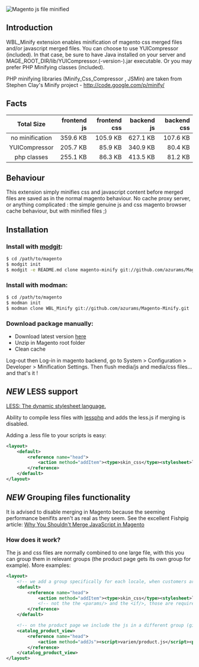 ![Magento js file minified](http://i.imgur.com/w9NdG.png)
## Introduction

WBL_Minify extension enables minification of magento css merged files and/or  javascript merged files.
You can choose to use YUICompressor (included). In that case, be sure to have Java installed on your server and MAGE_ROOT_DIR/lib/YUICompressor.(-version-).jar executable.
Or you may prefer PHP Minifying classes (included).

PHP minifying libraries (Minify_Css_Compressor , JSMin) are taken from Stephen Clay's Minify project - http://code.google.com/p/minify/

## Facts

|   Total Size 	  | frontend js  | frontend css | backend js   |  backend css |
|:---------------:|-------------:|-------------:|-------------:|-------------:|
| no minification |  359.6 KB	 | 105.9 KB	|   627.1 KB   |   107.6 KB   |
| YUICompressor   |  205.7 KB  	 |  85.9 KB	|   340.9 KB   |    80.4 KB   |
| php classes     |  255.1 KB	 |  86.3 KB 	|   413.5 KB   |    81.2 KB   |

## Behaviour

This extension simply minifies css and javascript content before merged files are saved as in the normal magento behaviour.
No cache proxy server, or anything complicated : the simple genuine js and css magento browser cache behaviour, but with minified files ;)

## Installation

### Install with [modgit](https://github.com/jreinke/modgit):

```bash
$ cd /path/to/magento
$ modgit init
$ modgit -e README.md clone magento-minify git://github.com/azurams/Magento-Minify.git
```

### Install with modman:
```bash
$ cd /path/to/magento
$ modman init
$ modman clone WBL_Minify git://github.com/azurams/Magento-Minify.git
```

### Download package manually:

* Download latest version [here](https://github.com/azurams/Magento-Minify/downloads)
* Unzip in Magento root folder
* Clean cache

Log-out then Log-in in magento backend, go to System > Configuration > Developer > Minification Settings.
Then flush media/js and media/css files... and that's it !

## *NEW* LESS support

[LESS: The dynamic stylesheet language.](http://lesscss.org/)

Ability to compile less files with [lessphp](http://leafo.net/lessphp/) and adds the less.js if
merging is disabled.

Adding a .less file to your scripts is easy:

```xml
<layout>
    <default>
        <reference name="head">
            <action method="addItem"><type>skin_css</type><stylesheet>less/responsive.less</stylesheet></action>
        </reference>
    </default>
</layout>
```

## *NEW* Grouping files functionality

It is advised to disable merging in Magento because the seeming performance benifits aren't as real
as they seem. See the excellent Fishpig article:
[Why You Shouldn't Merge JavaScript in Magento](http://fishpig.co.uk/blog/why-you-shouldnt-merge-javascript-in-magento.html)

### How does it work?

The js and css files are normally combined to one large file, with this you can group them in
relevant groups (the product page gets its own group for example). More examples:

```xml
<layout>
	<!-- we add a group specifically for each locale, when customers are switching a language the whole css doesn't need to be reloaded -->
    <default>
        <reference name="head">
            <action method="addItem"><type>skin_css</type><stylesheet>less/responsive.less</stylesheet><params/><if/><cond/><group>locale</group></action>
            <!-- not the the <params/> and the <if/>, those are required. -->
        </reference>
    </default>

    <!-- on the product page we include the js in a different group (given the same name as the handle) -->
    <catalog_product_view>
        <reference name="head">
            <action method="addJs"><script>varien/product.js</script><params/><group>catalog_product_view</group></action>
        </reference>
    </catalog_product_view>
</layout>
```
